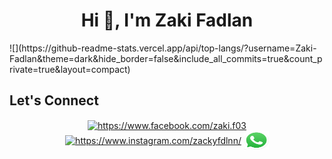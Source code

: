 
<h1 align="center">Hi 👋, I'm Zaki Fadlan</h1>
![](https://github-readme-stats.vercel.app/api/top-langs/?username=Zaki-Fadlan&theme=dark&hide_border=false&include_all_commits=true&count_private=true&layout=compact)
<!-- I’m currently learning <strong>Java, Python, PHP, MySQL</strong> -->
<!-- <p>Software Developer yang fokus pada pengembangan aplikasi web dan sistem IoT.<p> -->
<!-- ![Zaki Fadlan](https://avatars3.githubusercontent.com/u/12345678?s=400&v=4) -->
<!-- 
## Statistik


<!-- ## Kemampuan
- :snake: Membuat aplikasi web scraping dengan Python
- :hammer: Mengembangkan website sistem informasi dengan PHP framework CodeIgniter
- :robot: Membuat bot telegram dengan Python atau Google AppScript dengan database spreadsheet
- :satellite: Menulis program IoT dengan Arduino

## Proyek
- :mag_right: [Aplikasi web scraping untuk mendapatkan harga produk di toko online](https://github.com/zakifadlan/web-scraping)
- :file_folder: [Website sistem informasi sekolah dengan PHP framework CodeIgniter](https://github.com/zakifadlan/sisinfo-school)
- :bell: [Bot telegram untuk mengirimkan pemberitahuan harian](https://github.com/zakifadlan/telegram-daily-notification)
- :thermometer: [Sistem monitoring suhu dan kelembapan dengan Arduino](https://github.com/zakifadlan/iot-monitoring)
 --> 
## Let's Connect

<p align="center">
<a href="https://www.facebook.com/zaki.f03" target="_blank"><img align="center" src="https://raw.githubusercontent.com/rahuldkjain/github-profile-readme-generator/master/src/images/icons/Social/facebook.svg" alt="https://www.facebook.com/zaki.f03" height="30" width="40" /></a>
<a href="https://www.instagram.com/zackyfdlnn/" target="_blank"><img align="center" src="https://raw.githubusercontent.com/rahuldkjain/github-profile-readme-generator/master/src/images/icons/Social/instagram.svg" alt="https://www.instagram.com/zackyfdlnn/" height="30" width="40" /></a>
<a href="https://api.whatsapp.com/send?phone=6289616862757" target="_blank"><img align="center" src="https://github.com/Zaki-Fadlan/Zaki-Fadlan/blob/main/whatsapp-icon-seeklogo.com.svg" alt="https://www.instagram.com/zackyfdlnn/" height="30" width="40" /></a>
</p>
